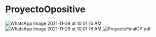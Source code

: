 # ProyectoOpositive
![WhatsApp Image 2021-11-29 at 10 01 16 AM](https://user-images.githubusercontent.com/55550329/145085793-65c7f3b8-eaa5-4f00-ba33-67a6decd1640.jpeg)
![WhatsApp Image 2021-11-29 at 10 01 16 AM](https://user-images.githubusercontent.com/55550329/145085803-3e569451-861b-4aa6-86a2-1ea5d022ab03.jpeg)
![ProyectoFinalOP pdf](https://user-images.githubusercontent.com/55550329/145086643-f9fd81bd-57c8-47ca-b785-c3554f6f41fc.png)
